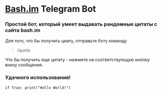 # [Bash.im](http://bash.im/) Telegram Bot

### Простой бот, который умеет выдавать рандомные цитаты с сайта bash.im

Для того, что бы получить циату, отправьте боту команду
> /quote

Что бы получить еще цитату - нажмите на соответствующую кнопку внизу сообщения.
### __Удачного использования!__

`if True:
  print("Hello World!")
`
